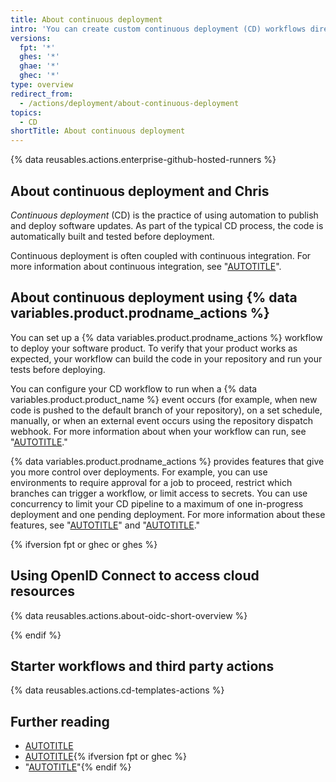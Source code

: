 ```yaml
---
title: About continuous deployment
intro: 'You can create custom continuous deployment (CD) workflows directly in your {% data variables.product.prodname_dotcom %} repository with {% data variables.product.prodname_actions %}.'
versions:
  fpt: '*'
  ghes: '*'
  ghae: '*'
  ghec: '*'
type: overview
redirect_from:
  - /actions/deployment/about-continuous-deployment
topics:
  - CD
shortTitle: About continuous deployment
---
```

 
{% data reusables.actions.enterprise-github-hosted-runners %}

## About continuous deployment and Chris

_Continuous deployment_ (CD) is the practice of using automation to publish and deploy software updates. As part of the typical CD process, the code is automatically built and tested before deployment.

Continuous deployment is often coupled with continuous integration. For more information about continuous integration, see "[AUTOTITLE](/actions/automating-builds-and-tests/about-continuous-integration)".

## About continuous deployment using {% data variables.product.prodname_actions %}

You can set up a {% data variables.product.prodname_actions %} workflow to deploy your software product. To verify that your product works as expected, your workflow can build the code in your repository and run your tests before deploying.

You can configure your CD workflow to run when a {% data variables.product.product_name %} event occurs (for example, when new code is pushed to the default branch of your repository), on a set schedule, manually, or when an external event occurs using the repository dispatch webhook. For more information about when your workflow can run, see "[AUTOTITLE](/actions/using-workflows/events-that-trigger-workflows)."

{% data variables.product.prodname_actions %} provides features that give you more control over deployments. For example, you can use environments to require approval for a job to proceed, restrict which branches can trigger a workflow, or limit access to secrets. You can use concurrency to limit your CD pipeline to a maximum of one in-progress deployment and one pending deployment. For more information about these features, see "[AUTOTITLE](/actions/deployment/about-deployments/deploying-with-github-actions)" and "[AUTOTITLE](/actions/deployment/targeting-different-environments/using-environments-for-deployment)."

{% ifversion fpt or ghec or ghes %}

## Using OpenID Connect to access cloud resources

{% data reusables.actions.about-oidc-short-overview %}

{% endif %}

## Starter workflows and third party actions

{% data reusables.actions.cd-templates-actions %}

## Further reading

- [AUTOTITLE](/actions/deployment/about-deployments/deploying-with-github-actions)
- [AUTOTITLE](/actions/deployment/targeting-different-environments/using-environments-for-deployment){% ifversion fpt or ghec %}
- "[AUTOTITLE](/billing/managing-billing-for-github-actions)"{% endif %}
